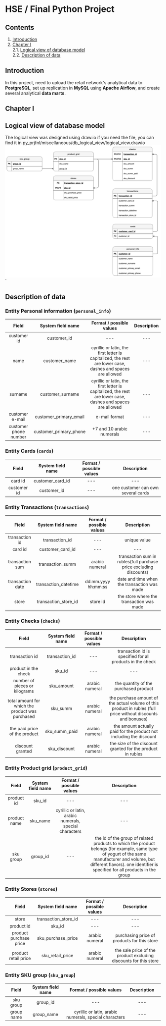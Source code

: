 # HSE / Final Python Project
## Contents

1. [Introduction](#introduction)
2. [Chapter I](#chapter-i) \
   2.1. [Logical view of database model](#logical-view-of-database-model)  
   2.2. [Description of data](#description-of-data)  


## Introduction

In this project, need to upload the retail network's analytical data to **PostgreSQL**, set up replication in **MySQL** using **Apache Airflow**, and create several analytical **data marts**.

## Chapter I
## Logical view of database model

The logical view was designed using draw.io if you need the file, you can find it in py_prjfnl/miscellaneous/db_logical_view/logical_view.drawio
![](misc/images/logical_view.png)`

## Description of data

### Entity Personal information (`personal_info`)

|       **Field**       | **System field name**  |                                        **Format / possible values**                                        | **Description** |
| :-------------------: | :--------------------: | :--------------------------------------------------------------------------------------------------------: | :-------------: |
|      customer id      |      customer_id       |                                                    ---                                                     |       ---       |
|         name          |     customer_name      | cyrillic or latin, the first letter is capitalized, the rest are lower case, dashes and spaces are allowed |       ---       |
|        surname        |    customer_surname    | cyrillic or latin, the first letter is capitalized, the rest are lower case, dashes and spaces are allowed |       ---       |
|    customer e-mail    | customer_primary_email |                                               e-mail format                                                |       ---       |
| customer phone number | customer_primary_phone |                                         +7 and 10 arabic numerals                                          |       ---       |

### Entity Cards (`cards`)

|  **Field**  | **System field name** | **Format / possible values** |          **Description**           |
| :---------: | :-------------------: | :--------------------------: | :--------------------------------: |
|   card id   |   customer_card_id    |             ---              |                ---                 |
| customer id |      customer_id      |             ---              | one customer can own several cards |

### Entity Transactions (`transactions`)

|    **Field**     | **System field name** | **Format / possible values** |                          **Description**                           |
| :--------------: | :-------------------: | :--------------------------: | :----------------------------------------------------------------: |
|  transaction id  |    transaction_id     |             ---              |                            unique value                            |
|     card id      |   customer_card_id    |             ---              |                                ---                                 |
| transaction sum  |   transaction_summ    |        arabic numeral        | transaction sum in rubles(full purchase price excluding discounts) |
| transaction date | transaction_datetime  |     dd.mm.yyyy hh:mm:ss      |            date and time when the transaction was made             |
|      store       | transaction_store_id  |           store id           |              the store where the transaction was made              |

### Entity Checks (`checks`)

|                    **Field**                     | **System field name** | **Format / possible values** |                                                **Description**                                                |
| :----------------------------------------------: | :-------------------: | :--------------------------: | :-----------------------------------------------------------------------------------------------------------: |
|                  transaction id                  |    transaction_id     |             ---              |                           transaction id is specified for all products in the check                           |
|               product in the check               |        sku_id         |             ---              |                                                      ---                                                      |
|          number of pieces or kilograms           |      sku_amount       |        arabic numeral        |                                     the quantity of the purchased product                                     |
| total amount for which the product was purchased |       sku_summ        |        arabic numeral        | the purchase amount of the actual volume of this product in rubles (full price without discounts and bonuses) |
|          the paid price of the product           |     sku_summ_paid     |        arabic numeral        |                      the amount actually paid for the product not including the discount                      |
|                 discount granted                 |     sku_discount      |        arabic numeral        |                          the size of the discount granted for the product in rubles                           |

### Entity Product grid (`product_grid`)

|  **Field**   | **System field name** |              **Format / possible values**              |                                                                                                        **Description**                                                                                                        |
| :----------: | :-------------------: | :----------------------------------------------------: | :---------------------------------------------------------------------------------------------------------------------------------------------------------------------------------------------------------------------------: |
|  product id  |        sku_id         |                          ---                           |                                                                                                              ---                                                                                                              |
| product name |       sku_name        | cyrillic or latin, arabic numerals, special characters |                                                                                                              ---                                                                                                              |
|  sku group   |       group_id        |                          ---                           | the id of the group of related products to which the product belongs (for example, same type of yogurt of the same manufacturer and volume, but different flavors). one identifier is specified for all products in the group |

### Entity Stores (`stores`)

|       **Field**        | **System field name** | **Format / possible values** |                         **Description**                          |
| :--------------------: | :-------------------: | :--------------------------: | :--------------------------------------------------------------: |
|         store          | transaction_store_id  |             ---              |                               ---                                |
|       product id       |        sku_id         |             ---              |                               ---                                |
| product purchase price |  sku_purchase_price   |        arabic numeral        |           purchasing price of products for this store            |
|  product retail price  |   sku_retail_price    |        arabic numeral        | the sale price of the product excluding discounts for this store |

### Entity SKU group (`sku_group`)

| **Field**  | **System field name** |              **Format / possible values**              | **Description** |     |
| :--------: | :-------------------: | :----------------------------------------------------: | :-------------: | --- |
| sku group  |       group_id        |                          ---                           |       ---       |     |
| group name |      group_name       | cyrillic or latin, arabic numerals, special characters |       ---       |     |
